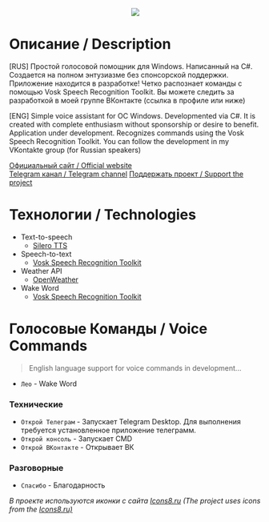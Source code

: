 <p align="center">
  <picture>
    <source media="(prefers-color-scheme: dark)" srcset="./banner.png">
    <img src="./resources/banner.png">
  </picture>
</p>

# Описание / Description
[RUS] Простой голосовой помощник для Windows. Написанный на C#. Создается на полном энтузиазме без спонсорской поддержки. Приложение находится в разработке! Четко распознает команды с помощью Vosk Speech Recognition Toolkit. Вы можете следить за разработкой в моей группе ВКонтакте (ссылка в профиле или ниже)

[ENG] Simple voice assistant for OC Windows. Developmented via C#. It is created with complete enthusiasm without sponsorship or desire to benefit. Application under development. Recognizes commands using the Vosk Speech Recognition Toolkit. You can follow the development in my VKontakte group (for Russian speakers)


<a href="http://voiceassistantleo.tilda.ws/">Официальный сайт / Official website</a><br>
<a href="https://t.me/waysoon_official">Telegram канал / Telegram channel</a>
<a href="https://www.donationalerts.com/r/waysoon">Поддержать проект / Support the project</a>

# Технологии / Technologies
- Text-to-speech
	- <a href="https://github.com/snakers4/silero-models">Silero TTS</a>
- Speech-to-text
	- <a href="https://github.com/alphacep/vosk-api">Vosk Speech Recognition Toolkit</a>
- Weather API
	- <a href="https://openweathermap.org/">OpenWeather</a>
- Wake Word
  - <a href="https://github.com/alphacep/vosk-api">Vosk Speech Recognition Toolkit</a>


# Голосовые Команды / Voice Commands
> English language support for voice commands in development...
- ```Лео``` - Wake Word
### Технические
- ```Открой Телеграм``` -  Запускает Telegram Desktop. Для выполнения требуется установленное приложение телеграмм.
- ```Открой консоль``` - Запускает CMD
- ```Открой ВКонтакте``` - Открывает ВК

### Разговорные
- ```Спасибо``` - Благодарность


_В проекте используются иконки с сайта <a href="https://icons8.ru/">Icons8.ru</a>_
_(The project uses icons from the <a href="https://icons8.ru/">Icons8.ru)</a>_
